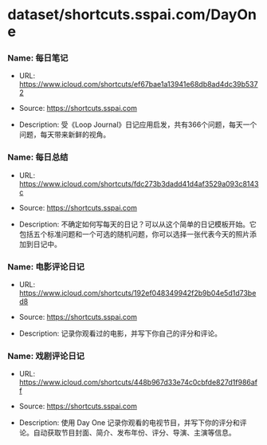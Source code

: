 # dataset/shortcuts.sspai.com/DayOne

### Name: 每日笔记

- URL: https://www.icloud.com/shortcuts/ef67bae1a13941e68db8ad4dc39b5372

- Source: https://shortcuts.sspai.com

- Description: 受《Loop Journal》日记应用启发，共有366个问题，每天一个问题，每天带来新鲜的视角。

### Name: 每日总结

- URL: https://www.icloud.com/shortcuts/fdc273b3dadd41d4af3529a093c8143c

- Source: https://shortcuts.sspai.com

- Description: 不确定如何写每天的日记？可以从这个简单的日记模板开始。它包括五个标准问题和一个可选的随机问题，你可以选择一张代表今天的照片添加到日记中。

### Name: 电影评论日记

- URL: https://www.icloud.com/shortcuts/192ef048349942f2b9b04e5d1d73bed8

- Source: https://shortcuts.sspai.com

- Description: 记录你观看过的电影，并写下你自己的评分和评论。

### Name: 戏剧评论日记

- URL: https://www.icloud.com/shortcuts/448b967d33e74c0cbfde827d1f986aff

- Source: https://shortcuts.sspai.com

- Description: 使用 Day One 记录你观看的电视节目，并写下你的评分和评论。自动获取节目封面、简介、发布年份、评分、导演、主演等信息。

